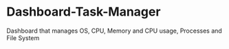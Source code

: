 # Dashboard-Task-Manager
Dashboard that manages OS, CPU, Memory and CPU usage, Processes and File System
